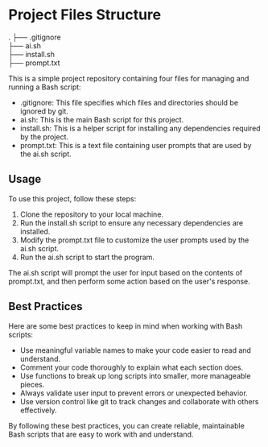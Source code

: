 # Project Files Structure
.
├── .gitignore <br>
├── ai.sh <br>
├── install.sh <br>
├── prompt.txt <br>

This is a simple project repository containing four files for managing and running a Bash script:

- .gitignore: This file specifies which files and directories should be ignored by git.
- ai.sh: This is the main Bash script for this project.
- install.sh: This is a helper script for installing any dependencies required by the project.
- prompt.txt: This is a text file containing user prompts that are used by the ai.sh script.

## Usage

To use this project, follow these steps:

1. Clone the repository to your local machine.
2. Run the install.sh script to ensure any necessary dependencies are installed.
3. Modify the prompt.txt file to customize the user prompts used by the ai.sh script.
4. Run the ai.sh script to start the program.

The ai.sh script will prompt the user for input based on the contents of prompt.txt, and then perform some action based on the user's response.

## Best Practices

Here are some best practices to keep in mind when working with Bash scripts:

- Use meaningful variable names to make your code easier to read and understand.
- Comment your code thoroughly to explain what each section does.
- Use functions to break up long scripts into smaller, more manageable pieces.
- Always validate user input to prevent errors or unexpected behavior.
- Use version control like git to track changes and collaborate with others effectively.

By following these best practices, you can create reliable, maintainable Bash scripts that are easy to work with and understand.